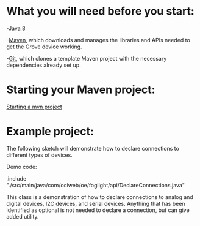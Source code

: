 # What you will need before you start:
-[Java 8](https://docs.oracle.com/javase/8/docs/technotes/guides/install/install_overview.html) 

-[Maven](https://maven.apache.org/install.html), which downloads and manages the libraries and APIs needed to get the Grove device working.

-[Git](https://git-scm.com/), which clones a template Maven project with the necessary dependencies already set up.

# Starting your Maven project: 
[Starting a mvn project](https://github.com/oci-pronghorn/FogLighter/blob/master/README.md)

# Example project:
 
The following sketch will demonstrate how to declare connections to different types of devices.
 
Demo code:

.include "./src/main/java/com/ociweb/oe/foglight/api/DeclareConnections.java"

This class is a demonstration of how to declare connections to analog and digital devices, I2C devices, and serial devices. Anything that has been identified as optional is not needed to declare a connection, but can give added utility. 

